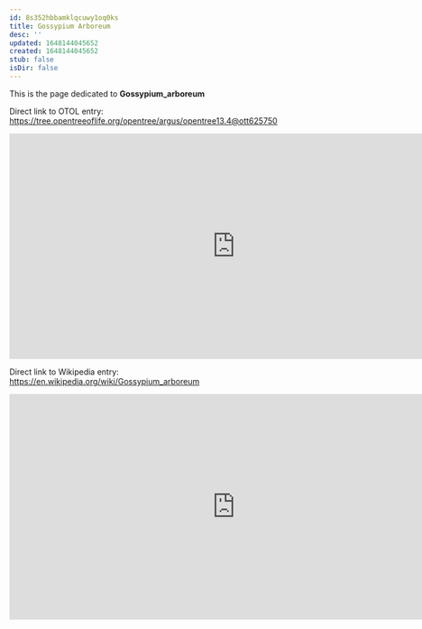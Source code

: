 ```yaml
---
id: 8s352hbbamklqcuwy1oq0ks
title: Gossypium Arboreum
desc: ''
updated: 1648144045652
created: 1648144045652
stub: false
isDir: false
---
```

This is the page dedicated to **Gossypium_arboreum**


Direct link to OTOL entry: https://tree.opentreeoflife.org/opentree/argus/opentree13.4@ott625750



<html>
    <body>
    <iframe src="https://tree.opentreeoflife.org/opentree/argus/opentree13.4@ott625750"
    width="800" height="400" frameborder="0" allowfullscreen> </iframe>
    </body>
</html>
    


Direct link to Wikipedia entry: https://en.wikipedia.org/wiki/Gossypium_arboreum



<html>
    <body>
    <iframe src="https://en.wikipedia.org/wiki/Gossypium_arboreum"
    width="800" height="400" frameborder="0" allowfullscreen> </iframe>
    </body>
</html>
    
